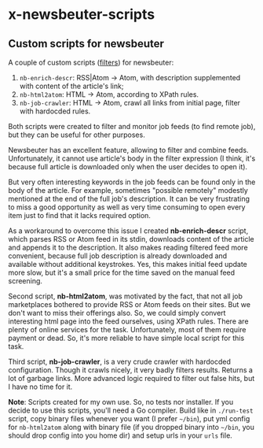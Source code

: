 # x-newsbeuter-scripts

## Custom scripts for newsbeuter

A couple of custom scripts
([filters](https://newsbeuter.org/doc/newsbeuter.html#_scripts_and_filters_snownews_extensions))
for newsbeuter:

1. `nb-enrich-descr`: RSS|Atom -> Atom, with description supplemented with
   content of the article's link;
2. `nb-html2atom`: HTML -> Atom,  according to XPath rules.
3. `nb-job-crawler`: HTML -> Atom, crawl all links from initial page, filter
   with hardocded rules.

Both scripts were created to filter and monitor job feeds (to find remote job),
but they can be useful for other purposes.

Newsbeuter has an excellent feature, allowing to filter and combine feeds.
Unfortunately, it cannot use article's body in the filter expression (I think,
it's because full article is downloaded only when the user decides to open it).

But very often interesting keywords in the job feeds can be found only in the
body of the article. For example, sometimes "possible remotely" modestly
mentioned at the end of the full job's description. It can be very frustrating
to miss a good opportunity as well as very time consuming to open every item
just to find that it lacks required option.

As a workaround to overcome this issue I created __nb-enrich-descr__ script,
which parses RSS or Atom feed in its stdin, downloads content of the article and
appends it to the description. It also makes reading filtered feed more
convenient, because full job description is already downloaded and available
without additional keystrokes. Yes, this makes initial feed update more slow,
but it's a small price for the time saved on the manual feed screening.

Second script, __nb-html2atom__, was motivated by the fact, that not all job
marketplaces bothered to provide RSS or Atom feeds on their sites. But we don't
want to miss their offerings also. So, we could simply convert interesting html
page into the feed ourselves, using XPath rules. There are plenty of online
services for the task. Unfortunately, most of them require payment or dead. So,
it's more reliable to have simple local script for this task. 

Third script, __nb-job-crawler__, is a very crude crawler with hardocded
configuration. Though it crawls nicely, it very badly filters results.
Returns a lot of garbage links. More advanced logic required to filter out
false hits, but I have no time for it.

__Note__: Scripts created for my own use. So, no tests nor installer. If you
decide to use this scripts, you'll need a Go compiler. Build like in
`./run-test` script, copy binary files whenever you want (I prefer `~/bin`), put
yml config for `nb-html2atom` along with binary file (if you dropped binary into
`~/bin`, you should drop config into you home dir) and setup urls in your `urls`
file.
